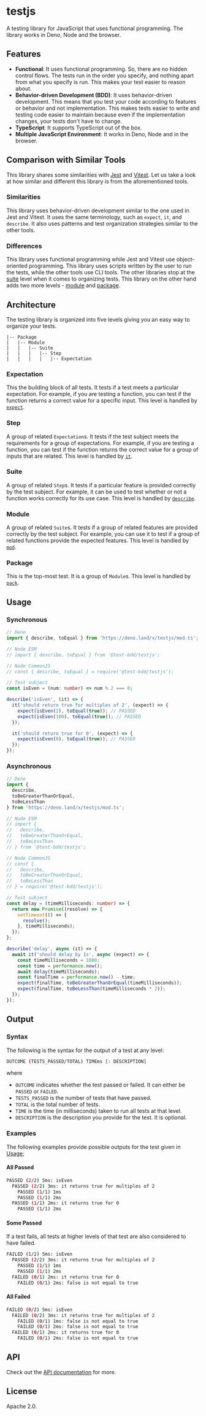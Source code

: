 # testjs

A testing library for JavaScript that uses functional programming. The library works in Deno, Node and the browser.

## Features

- **Functional**: It uses functional programming. So, there are no hidden control flows. The tests run in the order you specify, and nothing apart from what you specify is run. This makes your test easier to reason about.
- **Behavior-driven Development (BDD)**: It uses behavior-driven development. This means that you test your code according to features or behavior and not implementation. This makes tests easier to write and testing code easier to maintain because even if the implementation changes, your tests don't have to change.
- **TypeScript**: It supports TypeScript out of the box.
- **Multiple JavaScript Environment**: It works in Deno, Node and in the browser.

## Comparison with Similar Tools

This library shares some similarities with [Jest](https://jestjs.io) and [Vitest](https://vitest.dev). Let us take a look at how similar and different this library is from the aforementioned tools.

### Similarities

This library uses behavior-driven development similar to the one used in Jest and Vitest. It uses the same terminology, such as `expect`, `it`, and `describe`. It also uses patterns and test organization strategies similar to the other tools.

### Differences

This library uses functional programming while Jest and Vitest use object-oriented programming. This library uses scripts written by the user to run the tests, while the other tools use CLI tools. The other libraries stop at the [suite](#suite) level when it comes to organizing tests. This library on the other hand adds two more levels - [module](#module) and [package](#package).

## Architecture

The testing library is organized into five levels giving you an easy way to organize your tests.

```
|-- Package
|   |-- Module
|   |   |-- Suite
|   |   |   |-- Step
|   |   |   |   |-- Expectation
```

### Expectation

This the building block of all tests. It tests if a test meets a particular expectation. For example, if you are testing a function, you can test if the function returns a correct value for a specific input. This level is handled by [`expect`](./docs/api.md#expect).

### Step

A group of related `Expectation`s. It tests if the test subject meets the requirements for a group of expectations. For example, if you are testing a function, you can test if the function returns the correct value for a group of inputs that are related. This level is handled by [`it`](./docs/api.md#it).

### Suite

A group of related `Step`s. It tests if a particular feature is provided correctly by the test subject. For example, it can be used to test whether or not a function works correctly for its use case. This level is handled by [`describe`](./docs/api.md#describe).

### Module

A group of related `Suite`s. It tests if a group of related features are provided correctly by the test subject. For example, you can use it to test if a group of related functions provide the expected features. This level is handled by [`mod`](./docs/api.md#mod).

### Package

This is the top-most test. It is a group of `Module`s. This level is handled by [`pack`](./docs/api.md#pack).

## Usage

### Synchronous

```ts
// Deno
import { describe, toEqual } from 'https://deno.land/x/testjs/mod.ts';

// Node ESM
// import { describe, toEqual } from '@test-bdd/testjs';

// Node CommonJS
// const { describe, toEqual } = require('@test-bdd/testjs');

// Test subject
const isEven = (num: number) => num % 2 === 0;

describe('isEven', (it) => {
  it('should return true for multiples of 2', (expect) => {
    expect(isEven(2), toEqual(true)); // PASSED
    expect(isEven(100), toEqual(true)); // PASSED
  });

  it('should return true for 0', (expect) => {
    expect(isEven(0), toEqual(true)); // PASSED
  });
});
```

### Asynchronous

```ts
// Deno
import {
  describe,
  toBeGreaterThanOrEqual,
  toBeLessThan
} from 'https://deno.land/x/testjs/mod.ts';

// Node ESM
// import {
//   describe,
//   toBeGreaterThanOrEqual,
//   toBeLessThan
// } from '@test-bdd/testjs';

// Node CommonJS
// const {
//   describe,
//   toBeGreaterThanOrEqual,
//   toBeLessThan
// } = require('@test-bdd/testjs');

// Test subject
const delay = (timeMilliseconds: number) => {
  return new Promise((resolve) => {
    setTimeout(() => {
      resolve();
    }, timeMilliseconds);
  });
};

describe('delay', async (it) => {
  await it('should delay by 1s', async (expect) => {
    const timeMilliseconds = 1000;
    const time = performance.now();
    await delay(timeMilliseconds);
    const finalTime = performance.now() - time;
    expect(finalTime, toBeGreaterThanOrEqual(timeMilliseconds));
    expect(finalTime, toBeLessThan(timeMilliseconds * 2));
  });
});
```

## Output

### Syntax

The following is the syntax for the output of a test at any level:

```sh
OUTCOME (TESTS_PASSED/TOTAL) TIMEms [: DESCRIPTION]
```

where

- `OUTCOME` indicates whether the test passed or failed. It can either be `PASSED` or `FAILED`.
- `TESTS_PASSED` is the number of tests that have passed.
- `TOTAL` is the total number of tests.
- `TIME` is the time (in milliseconds) taken to run all tests at that level.
- `DESCRIPTION` is the description you provide for the test. It is optional.

### Examples

The following examples provide possible outputs for the test given in [Usage](#synchronous);

#### All Passed

```sh
PASSED (2/2) 5ms: isEven
  PASSED (2/2) 3ms: it returns true for multiples of 2
    PASSED (1/1) 1ms
    PASSED (1/1) 2ms
  PASSED (1/1) 2ms: it returns true for 0
    PASSED (1/1) 2ms
```

#### Some Passed

If a test fails, all tests at higher levels of that test are also considered to have failed.

```sh
FAILED (1/2) 5ms: isEven
  PASSED (2/2) 3ms: it returns true for multiples of 2
    PASSED (1/1) 1ms
    PASSED (1/1) 2ms
  FAILED (0/1) 2ms: it returns true for 0
    FAILED (0/1) 2ms: false is not equal to true
```

#### All Failed

```sh
FAILED (0/2) 5ms: isEven
  FAILED (0/2) 3ms: it returns true for multiples of 2
    FAILED (0/1) 1ms: false is not equal to true
    FAILED (0/1) 2ms: false is not equal to true
  FAILED (0/1) 2ms: it returns true for 0
    FAILED (0/1) 2ms: false is not equal to true
```

## API

Check out the [API documentation](./docs/api.md) for more.

## License

Apache 2.0.

